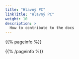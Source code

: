 ```yaml
---
title: "Hlavný PC"
linkTitle: "Hlavný PC"
weight: 10
description: >
  How to contribute to the docs
---
```


{{% pageinfo %}}

{{% /pageinfo %}}




